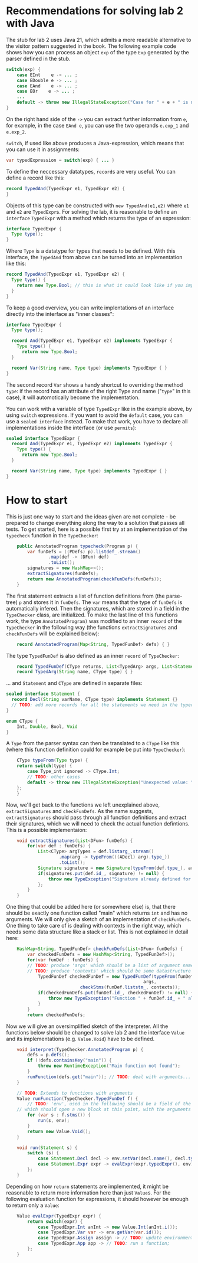 # Recommendations for solving lab 2 with Java

The stub for lab 2 uses Java 21, which admits a more readable alternative to the visitor pattern suggested in the book. The following example code shows how you can process an object ```exp``` of the type ```Exp``` generated by the parser defined in the stub.

```java
switch(exp) {
    case EInt    e -> ... ;
    case EDouble e -> ... ;
    case EAnd    e -> ... ;
    case EOr    e -> ... ;
    ...
    default -> throw new IllegalStateException("Case for " + e + " is not yet implemented.");
}
```

On the right hand side of the ```->``` you can extract further information from ```e```, for example, in the case ```EAnd e```, you can use the two operands ```e.exp_1``` and ```e.exp_2```.

```switch```, if used like above produces a Java-expression, which means that you can use it in assignments:

```java
var typedExpression = switch(exp) { ... }
```

To define the neccessary datatypes, ```record```s are very useful. You can define a record like this:

```java
record TypedAnd(TypedExpr e1, TypedExpr e2) {
}
```

Objects of this type can be constructed with ```new TypedAnd(e1,e2)``` where ```e1``` and ```e2``` are ```TypedExpr```s. For solving the lab, it is reasonable to define an ```interface``` ```TypedExpr``` with a method which returns the type of an expression:

```java
interface TypedExpr {
  Type type();
}
```

Where ```Type``` is a datatype for types that needs to be defined. With this interface, the ```TypedAnd``` from above can be turned into an implementation like this:

```java
record TypedAnd(TypedExpr e1, TypedExpr e2) {
  Type type() {
    return new Type.Bool; // this is what it could look like if you implement basic types as an enum
  }
}
```

To keep a good overview, you can write implentations of an interface directly into the interface as "inner classes":

```java
interface TypedExpr {
  Type type();

  record And(TypedExpr e1, TypedExpr e2) implements TypedExpr {
    Type type() {
      return new Type.Bool;
  }

  record Var(String name, Type type) implements TypedExpr { }
}
```

The second record `Var` shows a handy shortcut to overriding the method `type`: if the record has an attribute of the right Type and name ("`type`" in this case), it will automotically become the implementation.

You can work with a variable of type `TypedExpr` like in the example above, by using `switch` expressions. If you want to avoid the `default` case, you can use a `sealed interface` instead. To make that work, you have to declare all implementations inside the interface (or use `permits`):

```java
sealed interface TypedExpr {
  record And(TypedExpr e1, TypedExpr e2) implements TypedExpr {
    Type type() {
      return new Type.Bool;
  }

  record Var(String name, Type type) implements TypedExpr { }
}
```

# How to start

This is just one way to start and the ideas given are not complete - be prepared to change everything along the way to a solution that passes all tests. To get started, here is a possible first try at an implementation of the `typecheck` function in the `TypeChecker`:

```java
    public AnnotatedProgram typecheck(Program p) {
        var funDefs = ((PDefs) p).listdef_.stream()
                .map(def -> (DFun) def)
                .toList();
        signatures = new HashMap<>();
        extractSignatures(funDefs);
        return new AnnotatedProgram(checkFunDefs(funDefs));
    }
```

The first statement extracts a list of function definitions from (the parse-tree) `p` and stores it in `funDefs`. The `var` means that the type of `funDefs` is automatically infered. Then the signatures, which are stored in a field in the `TypeChecker` class, are initialized. To make the last line of this functions work, the type `AnnotatedProgram)` was modified to an inner `record` of the `TypeChecker` in the following way (the functions `extractSignatures` and `checkFunDefs` will be explained below):

```java
    record AnnotatedProgram(Map<String, TypedFunDef> defs) { }
```

The type `TypedFunDef` is also defined as an inner `record` of `TypeChecker`:

```java
    record TypedFunDef(CType returns, List<TypedArg> args, List<Statement> stms) { }
    record TypedArg(String name, CType type) { }
```

... and `Statement` and `CType` are defined in separate files:

```java
sealed interface Statement {
  record Decl(String varName, CType type) implements Statement {}
  // TODO: add more records for all the statements we need in the typed syntax
}
```

```java
enum CType {
    Int, Double, Bool, Void
}
```

A `Type` from the parser syntax can then be translated to a `CType` like this (where this function definition could for example be put into `TypeChecker`):

```java
    CType typeFrom(Type type) {
	return switch(type) {
	    case Type_int ignored -> CType.Int;
	    // TODO: other cases
	    default -> throw new IllegalStateException("Unexpected value: " + type);
	};
    }
```

Now, we'll get back to the functions we left unexplained above, `extractSignatures` and `checkFunDefs`. As the name suggests, `extractSignatures` should pass through all function definitions and extract their signatures, which we will need to check the actual function defintions. This is a possible implementaion:

```java
    void extractSignatures(List<DFun> funDefs) {
        for(var def : funDefs) {
            List<CType> argTypes = def.listarg_.stream()
                    .map(arg -> typeFrom(((ADecl) arg).type_))
                    .toList();
            Signature signature = new Signature(typeFrom(def.type_), argTypes);
            if(signatures.put(def.id_, signature) != null) {
                throw new TypeException("Signature already defined for " + def.id_);
            };
        }
    }
```

One thing that could be added here (or somewhere else) is, that there should be exactly one function called "main" which returns `int` and has no arguments. We will only give a sketch of an implementation of `checkFunDefs`. One thing to take care of is dealing with contexts in the right way, which needs some data structure like a stack or list. This is not explained in detail here:

```java
    HashMap<String, TypedFunDef> checkFunDefs(List<DFun> funDefs) {
        var checkedFunDefs = new HashMap<String, TypedFunDef>();
        for(var funDef : funDefs) {
	    // TODO: produce 'args' which should be a list of argument names with their types
	    // TODO: produce 'contexts' which should be some datastructure storing types of declared variables
            TypedFunDef checkedFunDef = new TypedFunDef(typeFrom(funDef.type_),
	                                                args,
							checkStms(funDef.liststm_, contexts));
            if(checkedFunDefs.put(funDef.id_, checkedFunDef) != null) {
                throw new TypeException("Function " + funDef.id_ + " already defined!");
            }
        }
        return checkedFunDefs;

```

Now we will give an oversimplified sketch of the interpreter. All the functions below should be changed to solve lab 2 and the interface `Value` and its implementations (e.g. `Value.Void`) have to be defined.

```java
    void interpret(TypeChecker.AnnotatedProgram p) {
        defs = p.defs();
        if (!defs.containsKey("main")) {
            throw new RuntimeException("Main function not found");
        }
        runFunction(defs.get("main")); // TODO: deal with arguments...
    }

    // TODO: Extends to functions with arguments
    Value runFunction(TypeChecker.TypedFunDef f) {
        // TODO: 'env', used in the following should be a field of the Interpreter,
	// which should open a new block at this point, with the arguments from the function call
        for (var s : f.stms()) {
            run(s, env);
        }
        return new Value.Void();
    }

    void run(Statement s) {
        switch (s) {
            case Statement.Decl decl -> env.setVar(decl.name(), decl.type());
            case Statement.Expr expr -> evalExpr(expr.typedExpr(), env);
        };
    }

```

Depending on how `return` statements are implemented, it might be reasonable to return more information here than just `Value`s. For the following evaluation function for expressions, it should however be enough to return only a `Value`:

```java
    Value evalExpr(TypedExpr expr) {
        return switch(expr) {
            case TypedExpr.Int anInt -> new Value.Int(anInt.i());
            case TypedExpr.Var var -> env.getVar(var.id());
            case TypedExpr.Assign assign -> // TODO: update environment(s);
            case TypedExpr.App app -> // TODO: run a function;
        };
    }
```
